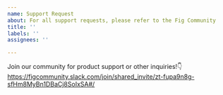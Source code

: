 ```yaml
---
name: Support Request
about: For all support requests, please refer to the Fig Community
title: ''
labels: ''
assignees: ''

---
```


Join our community for product support or other inquiries!👇
https://figcommunity.slack.com/join/shared_invite/zt-fupa9n8g-sfHm8MyBn1DBaCj8SoIxSA#/
